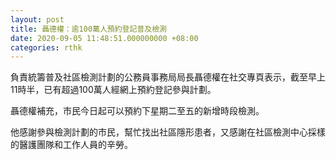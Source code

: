 ```yaml
---
layout: post
title: 聶德權：逾100萬人預約登記普及檢測
date: 2020-09-05 11:48:51.000000000 +08:00
categories: rthk
---
```


負責統籌普及社區檢測計劃的公務員事務局局長聶德權在社交專頁表示，截至早上11時半，已有超過100萬人經網上預約登記參與計劃。

聶德權補充，市民今日起可以預約下星期二至五的新增時段檢測。

他感謝參與檢測計劃的市民，幫忙找出社區隱形患者，又感謝在社區檢測中心採樣的醫護團隊和工作人員的辛勞。
